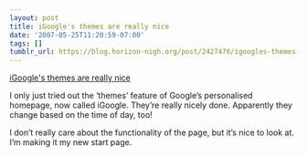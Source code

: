 ```yaml
---
layout: post
title: iGoogle's themes are really nice
date: '2007-05-25T11:20:59-07:00'
tags: []
tumblr_url: https://blog.horizon-nigh.org/post/2427476/igoogles-themes-are-really-nice
---
```

[iGoogle's themes are really nice](http://www.google.com/ig)  

I only just tried out the ‘themes’ feature of Google’s personalised homepage, now called iGoogle. They’re really nicely done. Apparently they change based on the time of day, too!

I don’t really care about the functionality of the page, but it’s nice to look at. I’m making it my new start page.

